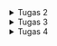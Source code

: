 <details>
<summary>Tugas 2</summary>

# Tugas 2 PBP
link hasil deploy aplikasi: https://catalogjocelyn.adaptable.app/

## Cara implementasi step-by-step
### Membuat sebuah proyek Django baru
Pertama-tama, saya memastikan bahwa Django telah terinstall sebelum memulai. Karena sudah terinstall, langkah selanjutnya yang saya lakukan adalah membuat direktori proyek dengan cara membuka terminal lalu memindahkan direktori di mana saya membuat proyek tugas 2 ini. Lalu, saya membuat direktori proyek ini dengan perintah `mkdir tugas_2`. Setelah itu, saya mengaktifkan virtual environment dengan perintah `env\Scripts\activate.bat`. Terakhir, saya membuat proyek Django bernama tugas_2 dengan perintah `django-admin startproject tugas_2 .`

### Membuat aplikasi dengan nama main pada proyek tersebut
Karena saya telah mengaktifkan virtual environment pada langkah sebelumnya, maka saya dapat langsung menjalankan perintah `python manage.py startapp main` untuk membuat aplikasi baru. Setelah perintah ini dijalankan, direktori baru dengan nama `main` yang berisi struktur awal aplikasi akan terbentuk. Selanjutnya, saya menambahkan `main` pada variabel `INSTALLED_APPS` yang berada pada berkas `settings.py` dalam direktori proyek `tugas_2` untuk mendaftarkan aplikasi ini ke dalam proyek tugas_2 ini.

### Melakukan routing pada proyek agar dapat menjalankan aplikasi main
Membuka berkas `urls.py` dalam direktori proyek tugas_2, lalu mengimpor fungsi `include` dari `django.urls`. Setelah itu, routing dilakukan dengan cara menambahkan `path('main/', include('main.urls'))`.

### Membuat model pada aplikasi main dengan nama Item dan memiliki atribut wajib
Aplikasi `main` menggunakan model bernama `Item` dan memiliki atribut `name` dengan tipe `CharField` , `amount` dengan tipe `IntegerField`, dan `description` dengan tipe `TextField`. Pertama-tama saya membuka berkas `models.py` pada direktori aplikasi `main`, lalu mengisi berkas dengan kode:
```
from django.db import models

class Item(models.Model):
    name = models.CharField(max_length=255)
    amount = models.IntegerField()
    description = models.TextField()
```
Setelah mendefinisikan model, saya melakukan migrasi dengan perintah `python manage.py makemigrations` dan menerapkan migrasi ke dalam basis data lokal dengan perintah `python manage.py migrate`.

### Membuat sebuah fungsi pada views.py untuk dikembalikan ke dalam sebuah template HTML yang menampilkan nama aplikasi serta nama dan kelas
Dalam berkas `views.py` pada aplikasi `main`, saya mengimpor fungsi `render` dari modul django.shortcuts dan membuat fungsi view (show_main) dengan parameter request dari user. Setelah itu, main.html akan di-render dan ditambahkan pula context pada pengembalian fungsi render yang dapat dimunculkan pada halaman HTML. Maka dari itu, setelahnya saya membuat berkas `main.html` dalam direktori `templates` di main. Kemudian, untuk memetakan data yang didapatkan ke dalam HTML untuk memetakan data template, saya menggunakan sintaks `{{ name }}` dan `{{ class }}` agar data yang terdapat pada konteks dapat dimapping ke halaman HTML tersebut. 

### Membuat sebuah routing pada urls.py aplikasi main untuk memetakan fungsi yang telah dibuat pada views.py
Pada awalnya, saya membuat berkas `urls.py` dalam direktori `main`. Setelah itu, mengimpor `path` dari `django.urls` dan fungsi `show_main` dari berkas `views` pada direktori `main`. Fungsi `show_main` akan digunakan sebagai tampilan yang akan muncul ketika mengakses URL. Lalu, pada variabel `urlpatterns` akan ditambahkan `path('', show_main, name='show_main')` untuk menjadikan tampilan ini sebagai tampilan default.

### Melakukan deployment ke Adaptable
Membuat aplikasi baru dengan klik `new app`, lalu buat aplikasi baru dengan menghubungkan dengan repository yang sudah dibuat sebelumnya. Setelah itu, saya memilih repository github `tugasPBP` dan branch `main` untuk dideploy. Selanjutnya, pilih `Python App Template` sebagai template deployment dan `PostgreSQL` sebagai tipe basis data yang akan digunakan. Kemudian, masukan versi Python sesuai spesifikasi dan masukkan perintah `python manage.py migrate && gunicorn shopping_list.wsgi` pada bagian `Start Command`. Kemudian, saya memasukkan nama `catalogjocelyn` sebagai nama aplikasi sekaligus nama domain situs web aplikasi yang saya buat. Kemudian, centang bagian `HTTP Listener on PORT` dan terakhir, klik `Deploy App` untuk memulai proses deployment.


## Buatlah bagan yang berisi request client ke web aplikasi berbasis Django beserta responnya dan jelaskan pada bagan tersebut kaitan antara urls.py, views.py, models.py, dan berkas html
![Alt text](image.png)

Ketika user atau client (web browser) mengirim request ke server melalui URL, Django akan mencocokan URL yang direquest dengan URL yang telah didefinisikan pada berkas `urls.py`. Kemudian, setiap URL akan dipetakan ke fungsi tertentu yang berada pada berkas `views.py` yang akan memanggil fungsi `view` untuk melakukan query terhadap database dengan memanggil objek pada `models.py`sebagai penghubung. Setelah itu,  fungsi view akan mengembalikan respons berupa format HTML, yang merupakan berkas HTML, dan hasil tersebut akan dirender oleh template yang akan menyajikan konten yang akan dilihat oleh user atau client.


## Jelaskan mengapa kita menggunakan virtual environment? Apakah kita tetap dapat membuat aplikasi web berbasis Django tanpa menggunakan virtual environment?
Virtual environment adalah sebuah wadah untuk mengisolasi dependensi proyek atau aplikasi sendiri-sendiri dan memastikan tidak ada konflik antara versi library atau package yang berbeda. Kita perlu menggunakan virtual environment untuk menjaga dependensi yang dibutuhkan oleh proyek atau aplikasi yang berbeda. Misalnya, jika proyek A memerlukan versi 1 dari library X dan proyek B memerlukan versi 2 dari library yang sama. Kita harus mengkondisikan environmentnya sesuai dengan proyek yang ingin kita kembangkan, maka virtual environment berperan di sini untuk dapat membuat dua environment terisolasi dengan versi library yang sesuai untuk masing-masing proyek. Intinya, Virtual environment ini juga berguna untuk memastikan kalau versi dari sebuah library yang digunakan di satu project tidak akan berubah apabila kita melakukan sebuah update di library yang sama di project lain-nya. 

Kita tetap dapat membuat aplikasi web berbasis Django tanpa menggunakan virtual environment. Namun, sangat disarankan menggunakan virtual environment untuk menghindari kekacauan pada satu proyek jika kita melakukan update library yang sama di proyek yang berbeda. Tetapi, jika aplikasi yang ingin dibuat hanya aplikasi yang ingin dibuat hanya aplikasi kecil yang hanya digunakan oleh diri sendiri dan mungkin untuk hanya untuk sementara, maka kita tidak terlalu membutuhkan penggunaan virtual environment.


## Jelaskan apakah itu MVC, MVT, MVVM dan perbedaan dari ketiganya
### MVC (Model-View-Controller)
MVC adalah pola atau konsep arsitektur yang memisahkan aplikasi dalam 3 komponen utama:
* Model: Model dalam MVC berperan untuk mengelola dan berhubungan langsung dengan database
* View: View dalam MVC berperan untuk menyajikan tampilan informasi kepada pengguna
* Controller: Controller pada MVC berperan untuk menghubungkan model dan view dalam setiap proses request dari user.

### MVT (Model-View-Template)
MVT adalah konsep arsitektur yang digunakan dalam kerangka kerja Django untuk pengembangan web.
* Model: Model dalam MVT bertanggung jawab atas logika bisnis dan mengatur data aplikasi. Ini mencakup definisi struktur data dan berinteraksi dengan database atau sumber data lainnya.
* View: View dalam MVT mengendalikan logika presentasi. Ini bertugas untuk menampilkan data dari Model kepada pengguna. Dalam Django, View juga dapat mengatur alur aplikasi dan mengatur tampilan yang akan digunakan.
* Template: Template adalah komponen unik dalam MVT. Komponen ini memisahkan tampilan HTML dari logika aplikasi. Template digunakan untuk merancang tampilan yang akan digunakan untuk menampilkan data dari Model. Template membuat Django sangat cocok untuk pengembangan web karena memungkinkan desainer web untuk bekerja dengan template HTML tanpa harus berurusan dengan kode Python.

### MVVM (Model-View-ViewModel)
Model-View-ViewModel (MVVM) adalah pola arsitektur perangkat lunak yang banyak digunakan dan dirancang khusus untuk menyederhanakan pemisahan masalah antara antarmuka pengguna (UI) dan logika yang mendasarinya. Pola ini memisahkan aplikasi menjadi tiga komponen utama:
* Model: Model dalam MVVM mengelola data dan logika bisnis, mirip dengan MVC dan MVT.
* View: View dalam MVVM menampilkan data kepada pengguna, seperti dalam MVC dan MVT.
* ViewModel: ViewModel adalah komponen unik dalam MVVM. Ini bertindak sebagai penghubung antara Model dan View. ViewModel menerima input dari View mengenai aktivitas pengguna, melakukan data binding dua arah (2-way data binding) antara Model dan View, dan mengubah format data dari Model agar sesuai dengan tampilan yang diperlukan. ViewModel memungkinkan tampilan yang sangat fleksibel dan dinamis.

### Perbedaan Ketiganya
* Dari Segi Penggunaan Umum
  * MVT umumnya digunakan dalam kerangka kerja web Python seperti Django.
  * MVC adalah pola arsitektur yang lebih umum digunakan dalam pengembangan perangkat lunak, tidak terbatas pada web.
  * MVVM umumnya digunakan dalam pengembangan aplikasi berbasis klien, terutama aplikasi web interaktif dan aplikasi seluler.
* Dari Segi Pemisahan Logika Presentasi
  * MVT memisahkan logika presentasi dari logika aplikasi dengan menggunakan Template.
  * MVC memisahkan logika presentasi dari logika aplikasi dengan menggunakan Controller.
  * MVVM memisahkan logika presentasi dari logika aplikasi dengan menggunakan ViewModel yang memungkinkan manipulasi data sebelum ditampilkan dalam View.
* Dari Segi Ketergantungan Alur Aplikasi
  * MVT dalam Django memiliki pengendalian alur aplikasi yang diatur oleh kerangka kerja secara internal, sedangkan MVC memerlukan Controller untuk mengendalikan alur aplikasi.
  * MVVM memiliki fleksibilitas tinggi dalam mengatur alur aplikasi melalui ViewModel yang dapat menghubungkan View dan Model, tetapi tidak memiliki komponen Controller yang eksplisit.
* Dari Segi Fleksibilitas Tampilan
  * MVVM mencapai tingkat fleksibilitas tampilan yang lebih tinggi melalui penggunaan ViewModel, di mana tampilan dapat dengan mudah diubah tanpa mengganggu Model atau data di baliknya.
  * MVT dan MVC memiliki cara yang lebih terbatas dalam mengelola tampilan.


</details>

<details>
<summary>Tugas 3</summary>

# Tugas 3 PBP
## Perbedaan antara form POST dan form GET dalam Django
* POST
  * Lebih aman karena data dikirimkan dalam badan permintaan HTTP sehingga data ini tidak terlihat di URL
  * Panjang string tidak dibatasi
  * Pengambilan variabel dengan request.POST.get
  * Pengiriman data tidak memengaruhi data di server (menambah atau mengubah data di database) sehingga sering digunakan untuk tindakan yang mengubah status, seperti menambahkan data baru
  * Karena keamanannya, sesuai digunakan untuk mengirim data-data penting seperti password
* GET
  * Kurang aman salah satunya karena data dikirimkan melalui URL sebagai query string sehingga berarti data tersebut akan terlihat langsung di URL, yang dapat dilihat oleh banyak pihak
  * Panjang string dibatasi hanya sampai 2047 karakter
  * Pengambilan variabel dengan request.POST.get
  * Pengiriman data umumnya digunakan untuk tindakan yang bersifat membaca dan tidak memengaruhi data di server. Dengan kata lain, mengambil data dari server tanpa memodifikasi data.
  * Karena sifatnya yang kurang aman, maka sesuai digunakan untuk mengirim data-data tidak penting 


## Perbedaan utama antara XML, JSON, dan HTML dalam konteks pengiriman data
XML (eXtensible Markup Language), JSON (JavaScript Object Notation), dan HTML (HyperText Markup Language) adalah tiga format yang umum digunakan untuk pengiriman data dalam konteks berbeda. Berikut adalah perbedaan utama antara ketiganya:

### Struktur dan Tujuan:
* XML (eXtensible Markup Language): XML adalah bahasa markup yang dirancang untuk menyimpan dan mengirim data terstruktur. Ini adalah format umum yang digunakan dalam pertukaran data antara aplikasi dan platform yang berbeda.
* JSON (JavaScript Object Notation): JSON adalah format pertukaran data yang ringan dan mudah dibaca yang digunakan terutama untuk pertukaran data antara aplikasi web dan server. Ini memiliki sintaksis yang lebih sederhana dan mudah digunakan oleh bahasa pemrograman modern.
* HTML (HyperText Markup Language): HTML adalah bahasa markup yang digunakan untuk membuat halaman web. Ini digunakan untuk menentukan struktur dan tampilan halaman web, bukan untuk pertukaran data dalam format mentah seperti XML dan JSON.

### Sintaksis:
* XML: XML menggunakan sintaksis yang ketat dengan tag yang dikelilingi oleh tanda kurung siku `<tag></tag>` dan mendefinisikan struktur data dengan jelas menggunakan Dokumen Tipe (DTD) atau Skema XML.
* JSON: JSON menggunakan sintaksis yang lebih ringkas dan sederhana. Data dalam JSON dibungkus dalam pasangan nama-nilai, yang dipisahkan oleh tanda titik dua (key: value). Ini membuatnya mudah dibaca oleh manusia dan mudah diproses oleh mesin.
* HTML: HTML juga memiliki sintaksisnya sendiri yang digunakan untuk menggambarkan elemen-elemen dalam halaman web, termasuk tag seperti `<p>, <div>, <a>, dll`.

### Tipe Data yang Didukung:
* XML: XML mendukung berbagai jenis tipe data, termasuk teks, angka, tanggal, dan tipe data yang didefinisikan oleh pengguna melalui skema XML.
* JSON: JSON mendukung tipe data dasar seperti string, angka, boolean, objek, array, dan nilai-nilai null.
* HTML: HTML tidak berfungsi sebagai format pertukaran data; sebaliknya, itu adalah bahasa yang digunakan untuk menggambarkan tampilan dan struktur halaman web.

### Penggunaan Umum:
* XML: XML digunakan pada banyak aplikasi web maupun mobile, yaitu untuk menyimpan dan mengirimkan data.
* JSON: JSON digunakan pada banyak aplikasi web modern maupun mobile, yaitu untuk menyimpan dan mengirimkan data. Sintaks JSON merupakan turunan dari Object JavaScript. Akan tetapi format JSON berbentuk text, sehingga kode untuk membaca dan membuat JSON banyak terdapat di banyak bahasa pemrograman.
* HTML: HTML digunakan untuk membuat halaman web dan menggambarkan struktur dan konten halaman.

### Pemrosesan:
* XML: Parsing XML memerlukan lebih banyak upaya karena sintaksis yang lebih rumit.
* JSON:  Parsing JSON lebih mudah dan lebih cepat karena sintaksis yang sederhana.
* HTML: Parsing HTML digunakan untuk merender halaman web dan memerlukan pemrosesan yang berbeda dari XML atau JSON.

### Kecepatan:
* XML: XML seringkali lebih lambat dalam pertukaran data dibandingkan dengan JSON atau HTML. Ini karena XML memiliki sintaksis yang lebih kompleks, dan parsing XML memerlukan lebih banyak waktu dan sumber daya.
* JSON: JSON umumnya lebih cepat dalam pertukaran data dibandingkan dengan XML karena sintaksis yang lebih sederhana dan mudah diproses.
* HTML:  HTML digunakan untuk membuat tampilan dan struktur halaman web, bukan untuk pertukaran data dalam format mentah seperti XML atau JSON. Kecepatan dalam konteks HTML terutama terkait dengan bagaimana halaman web itu sendiri dirancang dan diunggah oleh server ke klien.


## Alasan JSON sering digunakan dalam pertukaran data antara aplikasi web modern
Alasan utamanya adalah terkait dengan keringanan, kesederhanaan, dan kompatibilitasnya.
* Keringanan (Lightweight):
  * JSON adalah format data yang sangat ringan. Ini berarti bahwa data dalam format JSON memiliki ukuran file yang kecil sehingga memungkinkan untuk ditransmisikan melalui jaringan dengan cepat dan efisien.
  * Keringanan ini mengurangi beban bandwidth dan waktu yang dibutuhkan untuk mengirim data JSON antara aplikasi web, yang merupakan aspek kunci dalam kinerja dan responsivitas aplikasi modern.
  * Pengolahan JSON juga memerlukan sedikit sumber daya komputasi sehingga aplikasi yang memproses data JSON dapat berjalan dengan cepat dan efisien.

* Kesederhanaan (Simplicity):
  * JSON didesain dengan sederhana dan mudah dibaca oleh manusia. Data dalam JSON diatur dalam pasangan "nama-nilai" yang jelas dan intuitif, menjadikannya format data yang mudah dimengerti oleh developer dan bahkan oleh manusia yang melihatnya.
  * Kesederhanaan ini membuat JSON cocok untuk pertukaran data yang perlu dianalisis atau dimodifikasi oleh manusia dan juga memudahkan pengembang dalam mengelola dan memahami data yang digunakan dalam aplikasi.

* Kompatibilitas:
  * JSON sangat kompatibel dengan berbagai bahasa pemrograman. Hampir semua bahasa pemrograman modern memiliki dukungan untuk mengurai dan menghasilkan data JSON yang memungkinkan aplikasi yang ditulis dalam bahasa yang berbeda-beda untuk berkomunikasi dengan mudah melalui JSON.
  * Selain itu, JSON adalah format yang sangat kompatibel dengan JavaScript, yang adalah bahasa pemrograman yang sangat umum digunakan dalam pengembangan web. Ini membuat JSON menjadi pilihan yang ideal untuk pengembangan aplikasi web di mana JavaScript digunakan di sisi klien.


## Pengimplementasian checklist di atas secara step-by-step
### Membuat input form untuk menambahkan objek model pada app sebelumnya
Untuk membuat input form, kita perlu membuat berkas baru bernama `forms.py` pada direktori `main`. Pertama-tama kita dapat mengimport `ModelForm` dari `django.forms` dan `Item` dari `main.models`. Langkah selanjutnya adalah membuat Class Formulir berdasarkan nama yang diinginkan dan kelas ini merupakan turunan dari `ModelForm`. Selanjutnya, kita dapat menentukan model yang digunakan oleh form, misalnya pada tugas kali ini atribut dalam item yang disertakan dalam form adalah `name, amount, description`. Lalu, kita akan melakukan import `HttpResponseRedirect`, `ItemForm`, dan `reverse` pada berkas `views.py` dalam direktori `main`. Dalam berkas ini pula, kita akan membuat fungsi baru bernama `create_item` yang digunakan untuk menghasilkan formulir yang dapat menambahkan data item secara otomatis ketika disubmit dari form. Contoh penerapan fungsi `create_item` adalah sebagai berikut:
```
def create_item(request):
    form = ItemForm(request.POST or None)

    if form.is_valid() and request.method == "POST":
        form.save()
        return HttpResponseRedirect(reverse('main:show_main'))

    context = {'form': form}
    return render(request, "create_item.html", context)
```

Pada fungsi `show_main` dalam `views.py` perlu ditambahkan fungsi `items = Item.objects.all()` untuk mengambil seluruh objek Item yang tersimpan dalam database. Selanjutnya, fungsi `show_main` dan `create_item` tersebut diimport pada `urls.py` sehingga dapat diakses dengan menambahkan path url ke dalam `urlspatterns` pada `urls.py` di `main`. Setelah itu, perlu membuat berkas HTML bernama `create_item.html` pada `main/templates` untuk menampilkan halaman form. Terakhir, kita dapat menggunakan `main.html` untuk menampilkan data produk yang telah diinput serta tombol yang akan menuju ke halaman form.

### Menambahkan 5 fungsi views untuk melihat objek yang sudah ditambahkan dalam format HTML, XML, JSON, XML by ID, dan JSON by ID
Langkah yang perlu dilakukan adalah dengan membuka berkas `views.py` pada folder main dan meng-import `HttpResponse` dan `Serializer`, lalu membuat 5 fungsi berbeda untuk melihat objek dengan kelima format yang menerima parameter request (request dan id untuk format XML by ID dan JSON by ID) dan dalam fungsi tersebut terdapat variabel yang digunakan untuk menampung hasil query seluruh data yang ada pada `Item`. Untuk format XML by ID dan JSON by ID, hasil query seluruh data pada `Item` di-filter berdasarkan idnya. Fungsi tersebut akan me-return HttpResponse yang berisi parameter data hasil query yang sudah diserialisasi menjadi kelima format tersebut serta parameter `content_type="application/[namaformat]”`. 
```
def show_main(request):
    items = Item.objects.all()
    
    context = {
        'name': 'Jocelyn',
        'class': 'PBP D',
        'items': items,
        'item_count': items.count(),  # Menambah item_count ke dalam konteks
    }

    return render(request, "main.html", context)

def show_xml(request):
    data = Item.objects.all()
    return HttpResponse(serializers.serialize("xml", data), content_type="application/xml")

def show_json(request):
    data = Item.objects.all()
    return HttpResponse(serializers.serialize("json", data), content_type="application/json")

def show_xml_by_id(request, id):
    data = Item.objects.filter(pk=id)
    return HttpResponse(serializers.serialize("xml", data), content_type="application/xml")

def show_json_by_id(request, id):
    data = Item.objects.filter(pk=id)
    return HttpResponse(serializers.serialize("json", data), content_type="application/json")

```

### Membuat routing URL untuk masing-masing views yang telah ditambahkan pada poin 2
Setelah membuat kelima fungsi tersebut, pada berkas `urls.py` di folder main akan ditambahkan import terhadap fungsi-fungsi yang tadi telah dibuat pada `views.py`. Selanjutnya, untuk mengakses fungsi yang telah di-import tadi ditambahkan path url ke dalam `urlpatterns`.
```
from django.urls import path
from main.views import show_main, create_item, show_xml, show_json, show_xml_by_id, show_json_by_id 

app_name = 'main'

urlpatterns = [
    path('', show_main, name='show_main'),
    path('create-item', create_item, name='create_item'),
    path('xml/', show_xml, name='show_xml'), 
    path('json/', show_json, name='show_json'), 
    path('xml/<int:id>/', show_xml_by_id, name='show_xml_by_id'),
    path('json/<int:id>/', show_json_by_id, name='show_json_by_id'),
]
```


## Screenshot hasil akses URL pada Postman
### HTML
![Alt text](image-10.png)
![Alt text](image-11.png)

### XML
![Alt text](image-5.png)

### JSON
![Alt text](image-4.png)

### XML by ID
![Alt text](image-7.png)

### JSON by ID
![Alt text](image-8.png)


</details>

<details>
<summary>Tugas 4</summary>

# Tugas 4 PBP
## Apa itu Django UserCreationForm, dan jelaskan apa kelebihan dan kekurangannya?
UserCreationForm adalah salah satu bentuk dari built-in forms dari Django yang dirancang khusus untuk membuat dan mendaftarkan pengguna baru dalam aplikasi web yang dibangun menggunakan Django. Django UserCreationForm menyediakan serangkaian bidang dan validasi bawaan yang memudahkan penggunaan proses pendaftaran pengguna dalam aplikasi yang dibuat sehingga pengguna baru dapat mendaftar dengan mudah di situs web kita tanpa harus menulis kode dari awal.
* Kelebihan
  * Mudah dalam Penggunaan: UserCreationForm sudah memiliki bidang standar yang umumnya digunakan dalam pendaftaran pengguna seperti username dan password. Hal ini membuatnya mudah digunakan tanpa perlu menulis kode form dari awal.
  * Validasi Otomatis: Form ini memiliki validasi otomatis untuk memastikan data yang dimasukkan oleh pengguna sesuai dengan aturan yang ditentukan, seperti memeriksa apakah username sudah digunakan atau password memiliki tingkat keamanan yang cukup.
  * Kustomisasi: Kita dapat menyesuaikan UserCreationForm sesuai kebutuhan aplikasi dengan menambahkan atau menghapus bidang atau  membuat subclass untuk mengubah perilakunya.
* Kekurangan
  * Desain Tampilan Terbatas: UserCreationForm tidak memiliki tampilan atau antarmuka pengguna yang sudah dibuat, jadi jika ingin membuat tampilan lebih menarik, kita perlu membuat tampilan pendaftaran pengguna sendiri yang membutuhkan waktu dan usaha tambahan.


## Apa perbedaan antara autentikasi dan otorisasi dalam konteks Django, dan mengapa keduanya penting?
Autentikasi adalah proses verifikasi pengguna yang hendak mengakses sebuah sumber daya web (sistem, server, dan lain sebagainya). Autentikasi biasanya melibatkan validasi terhadap kredensial pengguna, seperti nama pengguna dan password. Autentikasi penting untuk melindungi informasi sensitif dan mencegah akses yang tidak sah ke akun pengguna. Sedangkan otorisasi adalah proses identifikasi apakah pengguna memiliki akses terhadap suatu sumber daya atau tidak. Maka dari itu, autentikasi dilakukan sebelum otorisasi. Keduanya penting karena kombinasi autentikasi dan otorisasi memungkinkan pemilik sumber daya untuk mengelola tingkat keamanan dan akses dalam aplikasi kita, mengontrol siapa yang dapat melakukan apa, dan melindungi data dan sumber daya dari akses yang tidak sah.


## Apa itu cookies dalam konteks aplikasi web, dan bagaimana Django menggunakan cookies untuk mengelola data sesi pengguna?
Cookie adalah sejumlah kecil informasi yang dikirim oleh server web ke browser dan kemudian dikirim kembali oleh browser pada page request selanjutnya. Cookie bersifat sementara. Cookie digunakan dalam konteks aplikasi web untuk menyimpan informasi di sisi klien (pada perangkat pengguna) yang dapat digunakan oleh server web untuk mengenali dan mengidentifikasi pengguna kembali saat mereka berinteraksi dengan situs atau aplikasi yang sama. Cookie dapat digunakan untuk berbagai tujuan, salah satunya adalah mengelola data sesi pengguna. 

Ketika pengguna pertama kali berinteraksi dengan aplikasi web Django, server akan mengirimkan cookie ke browser pengguna melalui header HTTP. Cookie ini berisi informasi yang digunakan oleh server untuk mengenali dan mengelola sesi pengguna. Cookie yang dikirimkan oleh server mengandung informasi seperti ID sesi pengguna. ID ini menghubungkan browser pengguna dengan data sesi yang disimpan di server, yang biasanya disimpan dalam database, cache, atau tempat penyimpanan lainnya. Browser pengguna menyimpan cookie ini, dan setiap kali pengguna membuat permintaan berikutnya ke aplikasi web yang sama, cookie tersebut akan disertakan dalam header permintaan HTTP. Ini memungkinkan server untuk mengidentifikasi pengguna berdasarkan ID sesi yang disimpan dalam cookie. Cookie memiliki beberapa atribut, termasuk nama dan nilai (data yang disimpan), domain website, path pada domain tersebut, tanggal kedaluwarsa, ukuran cookie, dan lainnya.


## Apakah penggunaan cookies aman secara default dalam pengembangan web, atau apakah ada risiko potensial yang harus diwaspadai?
Karena cookies disimpan di sisi klien, keamanan sepenuhnya tergantung pada tindakan pengguna. Cookies dapat dengan mudah dilihat oleh pengguna melalui peramban web mereka, sehingga data sensitif sebaiknya tidak disimpan di dalamnya. Karena sifat terbuka cookies, mereka bisa disalin dan direplikasi dengan mudah, meningkatkan risiko serangan yang dikenal sebagai "cookie stealing" yang dapat digunakan untuk menipu server dengan relatif mudah.


## Pengimplementasian checklist di atas secara step-by-step
### Membuat Halaman Registrasi
Kita akan membuat template html dengan nama `register.html` dan pada berkas ini kita isi dengan kode untuk tampilan halaman pendaftaran pengguna. Kurang lebih implementasinya adalah sebagai berikut
```
{% extends 'base.html' %}

{% block meta %}
    <title>Register</title>
{% endblock meta %}

{% block content %}  

<div class = "login">
    
    <h1>Register</h1>  

        <form method="POST" >  
            {% csrf_token %}  
            <table>  
                {{ form.as_table }}  
                <tr>  
                    <td></td>
                    <td><input type="submit" name="submit" value="Daftar"/></td>  
                </tr>  
            </table>  
        </form>

    {% if messages %}  
        <ul>   
            {% for message in messages %}  
                <li>{{ message }}</li>  
                {% endfor %}  
        </ul>   
    {% endif %}

</div>  

{% endblock content %}
```

### Membuat Halaman Login
Pada Django, template login form tidak tersedia sehingga kita perlu mengimplementasikannya sendiri. Berikut adalah contoh isi berkas `login.html` yang saya gunakan:
```
{% extends 'base.html' %}

{% block meta %}
    <title>Login</title>
{% endblock meta %}

{% block content %}

<div class = "login">

    <h1>Login</h1>

    <form method="POST" action="">
        {% csrf_token %}
        <table>
            <tr>
                <td>Username: </td>
                <td><input type="text" name="username" placeholder="Username" class="form-control"></td>
            </tr>
                    
            <tr>
                <td>Password: </td>
                <td><input type="password" name="password" placeholder="Password" class="form-control"></td>
            </tr>

            <tr>
                <td></td>
                <td><input class="btn login_btn" type="submit" value="Login"></td>
            </tr>
        </table>
    </form>

    {% if messages %}
        <ul>
            {% for message in messages %}
                <li>{{ message }}</li>
            {% endfor %}
        </ul>
    {% endif %}     
        
    Don't have an account yet? <a href="{% url 'main:register' %}">Register Now</a>

</div>

{% endblock content %}
```
Pada `views.py`, kita akan mengimplementasian autentikasi pengguna berdasarkan username dan password yang diterima dari request yang dikirim pengguna saat login. Kita dapat menggunakan interface Django `authenticate` untuk mengimplementasikannya. Berikut adalah fungsi login yang saya gunakan
```
def login_user(request):
    if request.method == 'POST':
        username = request.POST.get('username')
        password = request.POST.get('password')
        user = authenticate(request, username=username, password=password)
        if user is not None:
            login(request, user)
            return redirect('main:show_main')
        else:
            messages.info(request, 'Sorry, incorrect username or password. Please try again.')
    context = {}
    return render(request, 'login.html', context)
```
Setelah itu, kita ingin membatasi agar hanya user yang login yang dapat mengakses halaman utama. Caranya adalah dengan menggunakan decorator `login_required`. Misalnya seperti ini
```
@login_required(login_url='/login')
def main(request: HttpRequest):
    ...
```

### Membuat Fungsi Logout
Membuat fitur logout dengan pertama-tama membuat tombol `Logout` pada berkas `main.html`. Berikut adalah contoh implementasinya
```
...
<a href="{% url 'main:logout' %}">
    <button>
        Logout
    </button>
</a>
...
```
Selanjutnya, kita membuat fungsi logout yang akan akhiri sesi pengguna yang saat ini masuk dan menghapus cookie dengan nama `last_login` dari respons yang akan dikirimkan ke browser pengguna dan mengarahkan pengguna ke halaman login setelah berhasil logout. Berikut contoh implementasinya
```
def logout_user(request):
    logout(request)
    response = HttpResponseRedirect(reverse('main:login'))
    response.delete_cookie('last_login')
    return response
```

### Menghubungkan Models dengan User
Untuk menghubungkan Models dengan User, kita perlu menggunakan `ForeignKey` agar sebuah produk diasosiasikan hanya dengan seorang user. Implementasinya adalah sebagai berikut
```
class Item(models.Model):
    user = models.ForeignKey(User, on_delete=models.CASCADE)
    ...
```
Selanjutnya, kita perlu mengassign user terkait saat pembuatan object item. Implementasinya pada fungsi `create_item` adalah sebagai berikut
```
def create_item(request):
    form = ItemForm(request.POST or None)

    if form.is_valid() and request.method == "POST":
        item = form.save(commit=False)
        item.user = request.user
        item.save()
        return HttpResponseRedirect(reverse('main:show_main'))

    context = {'form': form}
    return render(request, "create_item.html", context)
```
Dan untuk menampilkan objek item yang terasosiasikan dengan pengguna yang sedang login, kita perlu menyaring seluruh objek dan hanya mengambil `Item` di mana field `user` terisi dengan objek `User` yang sama dengan pengguna yang sedang login. Implementasinya adalah sebagai berikut
```
def show_main(request):
    items = Item.objects.filter(user=request.user)
    ...
```


### Membuat Cookie Informasi Last Login
Kita mengambil nilai cookie dengan menambahkan `last_login = request.COOKIES['last_login']` pada `context`. Implementasi cookie informasi last login kurang lebih implementasinya sebagai berikut 
```
def login_user(request):
    if request.method == 'POST':
        username = request.POST.get('username')
        password = request.POST.get('password')
        user = authenticate(request, username=username, password=password)
        
        if user is not None:
            login(request, user)
            response = HttpResponseRedirect(reverse("main:show_main")) 
            response.set_cookie('last_login', str(datetime.datetime.now()))
            return response
        else:
            messages.info(request, 'Sorry, incorrect username or password. Please try again.')
            ...
```


### Bonus: button tambah, button kurang, button hapus
Pertama-tama kita perlu menambahkan button tambah, button kurang, dan button hapus pada berkas `main.html`. Implementasinya adalah sebagai berikut
```
<td align="center">
    <div style="display: inline-block;">
        <form method="post" action="{% url 'main:add_amount' item.id %}">
            {% csrf_token %}
            <button type="submit">Tambah</button>
        </form>
    </div>
    <div style="display: inline-block;">
        <form method="post" action="{% url 'main:min_amount' item.id %}">
            {% csrf_token %}
            <button type="submit">Kurang</button>
        </form>
    </div>
    <div style="display: inline-block;">
        <form method="post" action="{% url 'main:remove_item' item.id %}">
            {% csrf_token %}
            <button type="submit">Hapus</button>
        </form>
    </div>
</td>
```
Button tersebut akan mengarah ke fungsi `add_amount`, `min_amount`, dan `remove_item` dengan parameter request dan id. Id adalah id item yang akan diubah. Berikut adalah implementasi fungsi `add_amount`, `min_amount`, dan `remove_item`.
```
@login_required(login_url='/login')
def add_amount(request, id):
    if request.method == 'POST':
        item = Item.objects.filter(user=request.user, pk=id).first()
        if item:
            item.amount += 1
            item.save()
    return redirect('main:show_main')

@login_required(login_url='/login')
def min_amount(request, id):
    if request.method == 'POST':
        item = Item.objects.filter(user=request.user, pk=id).first()
        if item:
            if (item.amount == 0):
                item.amount == 0
            else:
                item.amount -= 1
            item.save()
    return redirect('main:show_main')

@login_required(login_url='/login')
def remove_item(request, id):
    if request.method == 'POST':
        item = Item.objects.filter(user=request.user, pk=id).first()
        if item:
            item.delete()
    return redirect('main:show_main')
```

</details>
